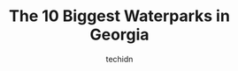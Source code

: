 ---
layout: ampstory
image: https://i0.wp.com/paketmu.com/wp-content/uploads/2023/06/seven-springs-water-park-0-in-georgia-1686365912.jpeg?resize=640,853
author: techidn
featured: false
description: Explore the diverse Waterpark scene in Georgia, home to an incredible selection of 10 establishments catering to every taste. Whether youre in search of iconic favorites or undiscovered tre
title: The 10 Biggest Waterparks in Georgia
cover:
   title: The 10 Biggest Waterparks in Georgia
   subtitle: RICKPATE
   background: https://paketmu.com/wp-content/uploads/2023/06/seven-springs-water-park-0-in-georgia-1686365912.jpeg

pages: 
 - layout: thirds
   top: <h1>#1 Wild Adventures</h1>
   bottom: "<p>We decided last night at around 8 pm Central to do something spontaneous and drive 4 hours to Valdosta so that we could come to Wild Adventures today (Saturday, August 13</p>"
   background: https://paketmu.com/wp-content/uploads/2023/06/seven-springs-water-park-1-in-georgia-1686365913.jpeg
   backgroundblur: true
 - layout: thirds
   top: <h1>#2 Six Flags White Water</h1>
   bottom: "<p>We absolutely love this place!!! I recommend buying the flash pass!! The 1st day without flash pass we only ride 6 rides the next day with flash pass we ride a 100 times!</p>"
   background: https://paketmu.com/wp-content/uploads/2023/06/seven-springs-water-park-2-in-georgia-1686365915.jpeg
   cta:
      link: https://paketmu.com/the-10-biggest-waterparks-in-georgia/
      text: The 10 Biggest Waterparks in Georgia
 - layout: thirds
   top: <h1>#3 Great Wolf Lodge Water Park | Georgia</h1>
   bottom: "<p>This was our families second trip to great wolf lodge and I expect many more to come. From check in the to check out everything is a breeze.Dont worry about loosing your</p>"
   background: https://paketmu.com/wp-content/uploads/2023/06/seven-springs-water-park-3-in-georgia-1686365915.jpeg
   cta:
      link: https://paketmu.com/the-10-biggest-waterparks-in-georgia/
      text: The 10 Biggest Waterparks in Georgia
 - layout: thirds
   top: <h1>#4 Margaritaville at Lanier Islands</h1>
   bottom: "<p>7650 Lanier Islands Pkwy, Buford, GA 30518, United States</p>"
   background: https://images.unsplash.com/photo-1599422314077-f4dfdaa4cd09?ixlib=rb-4.0.3&ixid=MnwxMjA3fDB8MHxwaG90by1wYWdlfHx8fGVufDB8fHx8&auto=format&fit=crop&w=640&h=853&q=80
   cta:
      link: https://paketmu.com/the-10-biggest-waterparks-in-georgia/
      text: The 10 Biggest Waterparks in Georgia
 - layout: thirds
   top: <h1>#5 Summer Waves Water Park</h1>
   bottom: "<p>210 S Riverview Dr, Jekyll Island, GA 31527, United States</p>"
   background: https://images.unsplash.com/photo-1615749413727-825b59a857b5?ixlib=rb-4.0.3&ixid=MnwxMjA3fDB8MHxwaG90by1wYWdlfHx8fGVufDB8fHx8&auto=format&fit=crop&w=640&h=853&q=80
   cta:
      link: https://paketmu.com/the-10-biggest-waterparks-in-georgia/
      text: The 10 Biggest Waterparks in Georgia
 - layout: thirds
   top: <h1>#6 Splash in the Boro Waterpark and Aquatics Center</h1>
   bottom: "<p>1388 GA-24, Statesboro, GA 30461, United States</p>"
   background: https://images.unsplash.com/photo-1618005182384-a83a8bd57fbe?ixlib=rb-4.0.3&ixid=MnwxMjA3fDB8MHxwaG90by1wYWdlfHx8fGVufDB8fHx8&auto=format&fit=crop&w=640&h=853&q=80
   cta:
      link: https://paketmu.com/the-10-biggest-waterparks-in-georgia/
      text: The 10 Biggest Waterparks in Georgia
 - layout: thirds
   top: <h1>#7 Helen Waterpark</h1>
   bottom: "<p>222 Edelweiss Strasse, Helen, GA 30545, United States</p>"
   background: https://images.unsplash.com/photo-1547366785-564103df7e13?ixlib=rb-4.0.3&ixid=MnwxMjA3fDB8MHxwaG90by1wYWdlfHx8fGVufDB8fHx8&auto=format&fit=crop&w=640&h=853&q=80
   cta:
      link: https://paketmu.com/the-10-biggest-waterparks-in-georgia/
      text: The 10 Biggest Waterparks in Georgia
 - layout: thirds
   middle: Continue reading...
   background: https://images.unsplash.com/photo-1613843873231-1447db182f97?ixlib=rb-4.0.3&ixid=MnwxMjA3fDB8MHxwaG90by1wYWdlfHx8fGVufDB8fHx8&auto=format&fit=crop&w=640&h=853&q=80
   cta:
      link: https://paketmu.com/the-10-biggest-waterparks-in-georgia/
      text: The 10 Biggest Waterparks in Georgia
      
---